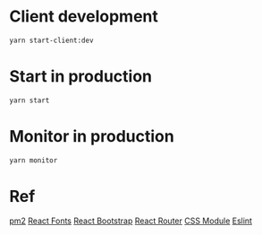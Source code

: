 # Client development
```sh
yarn start-client:dev
```

# Start in production
```sh
yarn start
```

# Monitor in production
```sh
yarn monitor
```

# Ref
[pm2](http://pm2.keymetrics.io/)
[React Fonts](https://react-icons.netlify.com/#/)
[React Bootstrap](https://react-bootstrap.netlify.com/)
[React Router](https://reacttraining.com/react-router/web/guides/quick-start)
[CSS Module](https://github.com/css-modules/css-modules)
[Eslint](https://eslint.org/)